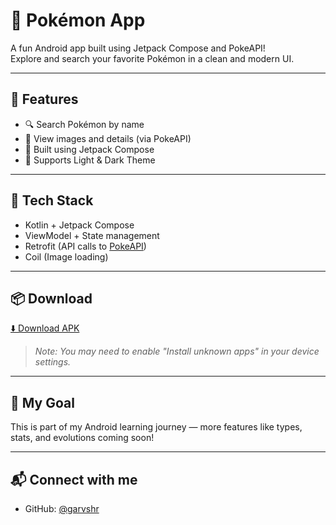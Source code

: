 # 🧢 Pokémon App

A fun Android app built using Jetpack Compose and PokeAPI!  
Explore and search your favorite Pokémon in a clean and modern UI.

---

## 📱 Features

- 🔍 Search Pokémon by name
- 📸 View images and details (via PokeAPI)
- 🎨 Built using Jetpack Compose
- 🌙 Supports Light & Dark Theme

---

## 🚀 Tech Stack

- Kotlin + Jetpack Compose
- ViewModel + State management
- Retrofit (API calls to [PokeAPI](https://pokeapi.co))
- Coil (Image loading)

---

## 📦 Download

[⬇️ Download APK](https://github.com/garvshr/Pokemon/raw/main/releases/pokemon-1.0.apk)

> *Note: You may need to enable "Install unknown apps" in your device settings.*

---

## 🧠 My Goal

This is part of my Android learning journey — more features like types, stats, and evolutions coming soon!

---

## 📬 Connect with me

- GitHub: [@garvshr](https://github.com/garvshr)